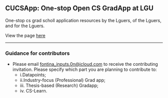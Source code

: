 ## CUCSApp: One-stop Open CS GradApp at LGU

One-stop cs grad scholl application resources by the Lguers, of the Lguers, and for the Lguers.

View the page [here](https://cucs.app/)

---

### Guidance for contributors

- Please email [fontina_inputs.0n@icloud.com](mailto:fontina_inputs.0n@icloud.com) to receive the contributing invitation. 
  Please specify which part you are planning to contribute to: 
  * i.Datapoints;
  * ii.Industry-focus (Professional) Grad app;
  * iii. Thesis-based (Research) Gradapp;
  * iv. CS-Learn.
